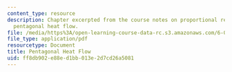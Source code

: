 ```yaml
---
content_type: resource
description: Chapter excerpted from the course notes on proportional reasoning and
  pentagonal heat flow.
file: /media/https%3A/open-learning-course-data-rc.s3.amazonaws.com/6-055j-the-art-of-approximation-in-science-and-engineering-spring-2008/ff8db902e88ed1bb013e2d7cd26a5081_feb22a.pdf
file_type: application/pdf
resourcetype: Document
title: Pentagonal Heat Flow
uid: ff8db902-e88e-d1bb-013e-2d7cd26a5081
---
```


